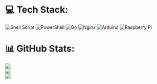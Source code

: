 
# 💻 Tech Stack:
![Shell Script](https://img.shields.io/badge/shell_script-%23121011.svg?style=flat&logo=gnu-bash&logoColor=white) ![PowerShell](https://img.shields.io/badge/PowerShell-%235391FE.svg?style=flat&logo=powershell&logoColor=white) ![Go](https://img.shields.io/badge/go-%2300ADD8.svg?style=flat&logo=go&logoColor=white) ![Nginx](https://img.shields.io/badge/nginx-%23009639.svg?style=flat&logo=nginx&logoColor=white) ![Arduino](https://img.shields.io/badge/-Arduino-00979D?style=flat&logo=Arduino&logoColor=white) ![Raspberry Pi](https://img.shields.io/badge/-RaspberryPi-C51A4A?style=flat&logo=Raspberry-Pi)
# 📊 GitHub Stats:
![](https://github-readme-stats.vercel.app/api?username=planetkraken&theme=radical&hide_border=false&include_all_commits=true&count_private=true)<br/>
![](https://github-readme-streak-stats.herokuapp.com/?user=planetkraken&theme=radical&hide_border=false)<br/>
![](https://github-readme-stats.vercel.app/api/top-langs/?username=planetkraken&theme=radical&hide_border=false&include_all_commits=true&count_private=true&layout=compact)

<!-- Proudly created with GPRM ( https://gprm.itsvg.in ) -->
